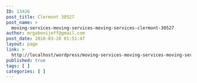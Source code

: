 ```yaml
---
ID: 13426
post_title: Clermont 30527
post_name: >
  moving-services-moving-services-moving-services-clermont-30527
author: mrgabonijeff@gmail.com
post_date: 2018-03-28 01:51:47
layout: page
link: >
  http://localhost/wordpress/moving-services-moving-services-moving-services-clermont-30527/
published: true
tags: [ ]
categories: [ ]
---
```

